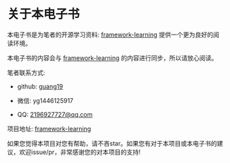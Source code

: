 # 关于本电子书

本电子书是为笔者的开源学习资料: [framework-learning](https://github.com/guang19/framework-learning)
提供一个更为良好的阅读环境。

本电子书的内容会与 [framework-learning](https://github.com/guang19/framework-learning) 的内容进行同步，所以请放心阅读。

笔者联系方式:

- github: [guang19](https://github.com/guang19)

- 微信:  yg1446125917

- QQ: 2196927727@qq.com

项目地址: [framework-learning](https://github.com/guang19/framework-learning)

如果您觉得本项目对您有帮助，请不吝star。如果您有对于本项目或本电子书的建议，欢迎issue/pr，非常感谢您的对本项目的支持!